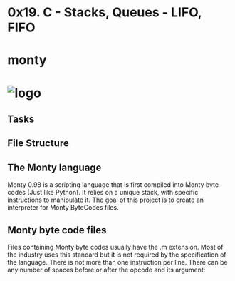 # 0x19. C - Stacks, Queues - LIFO, FIFO
# monty

# ![logo](https://miro.medium.com/max/1400/1*zKnDkJpL-4GQ36kzrDiODQ.png)

## Tasks
## File Structure


## The Monty language

Monty 0.98 is a scripting language that is first compiled into Monty byte codes (Just like Python). It relies on a unique stack, with specific instructions to manipulate it. The goal of this project is to create an interpreter for Monty ByteCodes files.

## Monty byte code files

Files containing Monty byte codes usually have the .m extension. Most of the industry uses this standard but it is not required by the specification of the language. There is not more than one instruction per line. There can be any number of spaces before or after the opcode and its argument:

